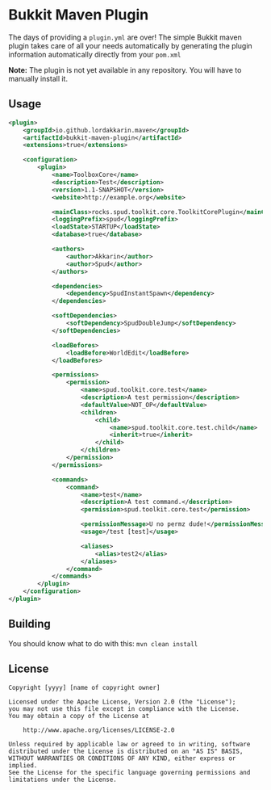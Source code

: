 Bukkit Maven Plugin
===================
The days of providing a ```plugin.yml``` are over! The simple Bukkit maven plugin takes care of all your needs
automatically by generating the plugin information automatically directly from your ```pom.xml```

**Note:** The plugin is not yet available in any repository. You will have to manually install it.

Usage
-----
```xml
<plugin>
	<groupId>io.github.lordakkarin.maven</groupId>
	<artifactId>bukkit-maven-plugin</artifactId>
	<extensions>true</extensions>

	<configuration>
		<plugin>
			<name>ToolboxCore</name>
			<description>Test</description>
			<version>1.1-SNAPSHOT</version>
			<website>http://example.org</website>

			<mainClass>rocks.spud.toolkit.core.ToolkitCorePlugin</mainClass>
			<loggingPrefix>spud</loggingPrefix>
			<loadState>STARTUP</loadState>
			<database>true</database>

			<authors>
				<author>Akkarin</author>
				<author>Spud</author>
			</authors>

			<dependencies>
				<dependency>SpudInstantSpawn</dependency>
			</dependencies>

			<softDependencies>
				<softDependency>SpudDoubleJump</softDependency>
			</softDependencies>

			<loadBefores>
				<loadBefore>WorldEdit</loadBefore>
			</loadBefores>

			<permissions>
				<permission>
					<name>spud.toolkit.core.test</name>
					<description>A test permission</description>
					<defaultValue>NOT_OP</defaultValue>
					<children>
						<child>
							<name>spud.toolkit.core.test.child</name>
							<inherit>true</inherit>
						</child>
					</children>
				</permission>
			</permissions>

			<commands>
				<command>
					<name>test</name>
					<description>A test command.</description>
					<permission>spud.toolkit.core.test</permission>

					<permissionMessage>U no permz dude!</permissionMessage>
					<usage>/test [test]</usage>

					<aliases>
						<alias>test2</alias>
					</aliases>
				</command>
			</commands>
		</plugin>
	</configuration>
</plugin>
```

Building
--------
You should know what to do with this: ```mvn clean install```

License
-------
```
Copyright [yyyy] [name of copyright owner]

Licensed under the Apache License, Version 2.0 (the "License");
you may not use this file except in compliance with the License.
You may obtain a copy of the License at

	http://www.apache.org/licenses/LICENSE-2.0

Unless required by applicable law or agreed to in writing, software
distributed under the License is distributed on an "AS IS" BASIS,
WITHOUT WARRANTIES OR CONDITIONS OF ANY KIND, either express or implied.
See the License for the specific language governing permissions and
limitations under the License.
```